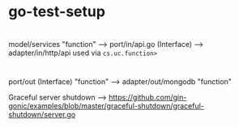 # go-test-setup





# 
model/services "function" --> port/in/api.go (Interface) --> adapter/in/http/api used via `cs.uc.function>`


# 
port/out (Interface) "function" --> adapter/out/mongodb "function"


Graceful server shutdown --> https://github.com/gin-gonic/examples/blob/master/graceful-shutdown/graceful-shutdown/server.go
